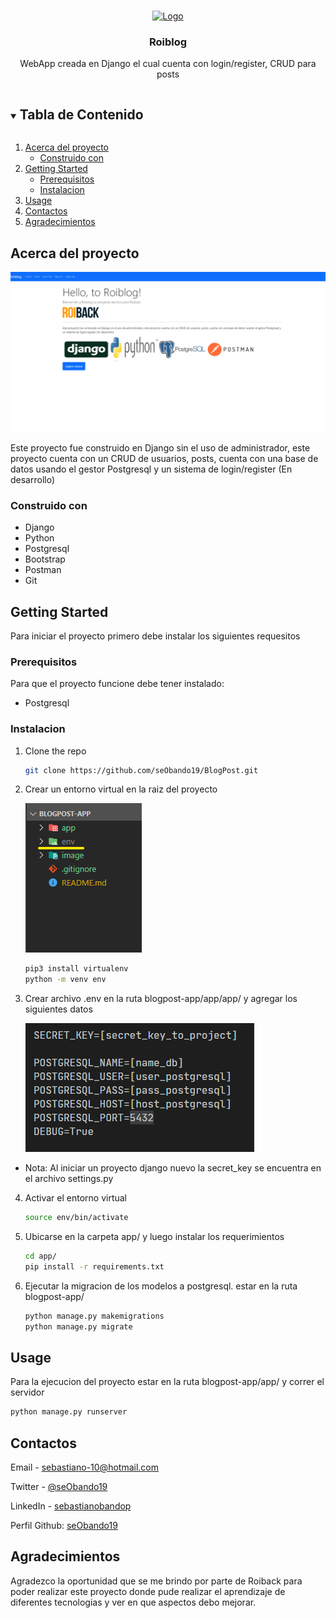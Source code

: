 <!--
*** Thanks for checking out the Best-README-Template. If you have a suggestion
*** that would make this better, please fork the repo and create a pull request
*** or simply open an issue with the tag "enhancement".
*** Thanks again! Now go create something AMAZING! :D
***
***
***
*** To avoid retyping too much info. Do a search and replace for the following:
*** github_username, repo_name, twitter_handle, email, project_title, project_description
-->



<!-- PROJECT SHIELDS -->
<!--
*** I'm using markdown "reference style" links for readability.
*** Reference links are enclosed in brackets [ ] instead of parentheses ( ).
*** See the bottom of this document for the declaration of the reference variables
*** for contributors-url, forks-url, etc. This is an optional, concise syntax you may use.
*** https://www.markdownguide.org/basic-syntax/#reference-style-links
-->
<!-- [![Contributors][contributors-shield]][contributors-url]
[![Forks][forks-shield]][forks-url]
[![Stargazers][stars-shield]][stars-url]
[![Issues][issues-shield]][issues-url]
[![MIT License][license-shield]][license-url]
[![LinkedIn][linkedin-shield]][linkedin-url] -->



<!-- PROJECT LOGO -->
<br />
<p align="center">
  <a href="https://github.com/github_username/repo_name">
    <img src="https://github.com/othneildrew/Best-README-Template/raw/master/images/logo.png" alt="Logo" width="80" height="80">
  </a>

  <h3 align="center">Roiblog</h3>

  <p align="center">
    WebApp creada en Django el cual cuenta con login/register, CRUD para posts
  </p>
</p>



<!-- TABLA DE CONTENIDO -->
<details open="open">
  <summary><h2 style="display: inline-block">Tabla de Contenido</h2></summary>
  <ol>
    <li>
      <a href="#acerca-del-proyecto">Acerca del proyecto</a>
      <ul>
        <li><a href="#construido-con">Construido con</a></li>
      </ul>
    </li>
    <li>
      <a href="#getting-started">Getting Started</a>
      <ul>
        <li><a href="#prerequisitos">Prerequisitos</a></li>
        <li><a href="#instalacion">Instalacion</a></li>
      </ul>
    </li>
    <li><a href="#usage">Usage</a></li>
    <li><a href="#contactos">Contactos</a></li>
    <li><a href="#agradecimientos">Agradecimientos</a></li>
  </ol>
</details>



<!-- ABOUT THE PROJECT -->
## Acerca del proyecto

![Image Project](image/imagePrincipal.png "Image Project")

Este proyecto fue construido en Django sin el uso de administrador, este proyecto
cuenta con un CRUD de usuarios, posts, cuenta con una base de datos usando el gestor Postgresql
y un sistema de login/register (En desarrollo)



### Construido con

* Django
* Python
* Postgresql
* Bootstrap
* Postman
* Git



<!-- GETTING STARTED -->
## Getting Started

Para iniciar el proyecto primero debe instalar los siguientes requesitos

### Prerequisitos

Para que el proyecto funcione debe tener instalado:
* Postgresql


### Instalacion

1. Clone the repo
   ```sh
   git clone https://github.com/seObando19/BlogPost.git
   ```

2. Crear un entorno virtual en la raiz del proyecto

    ![Directorios](image/rutaEnv.png)
    ```sh
    pip3 install virtualenv
    python -m venv env
    ```

3. Crear archivo .env en la ruta blogpost-app/app/app/ y agregar los siguientes datos

    ![datosToFile](image/fileEnv.png)
* Nota: Al iniciar un proyecto django nuevo la secret_key se encuentra en el archivo settings.py

4. Activar el entorno virtual
    ```sh
    source env/bin/activate
    ```

5. Ubicarse en la carpeta app/ y luego instalar los requerimientos
    ```sh
    cd app/
    pip install -r requirements.txt
    ```

6. Ejecutar la migracion de los modelos a postgresql. estar en la ruta blogpost-app/
    ```sh
    python manage.py makemigrations
    python manage.py migrate
    ```

<!-- USAGE EXAMPLES -->
## Usage

Para la ejecucion del proyecto estar en la ruta blogpost-app/app/ y correr el servidor
```sh
python manage.py runserver
```


<!-- CONTACT -->
## Contactos

Email - [sebastiano-10@hotmail.com](mailto:sebastiano-10@hotmail.com)

Twitter - [@seObando19](https://twitter.com/seObando19)

LinkedIn - [sebastianobandop](https://www.linkedin.com/in/sebastianobandop/)

Perfil Github: [seObando19](https://github.com/seObando19)



<!-- ACKNOWLEDGEMENTS -->
## Agradecimientos
Agradezco la oportunidad que se me brindo por parte de Roiback para poder realizar este proyecto donde pude realizar el aprendizaje de diferentes tecnologias y ver en que aspectos debo mejorar.





<!-- MARKDOWN LINKS & IMAGES -->
<!-- https://www.markdownguide.org/basic-syntax/#reference-style-links -->
<!-- [contributors-shield]: https://img.shields.io/github/contributors/seObando19/repo.svg?style=for-the-badge
[contributors-url]: https://github.com/seObando19/repo/graphs/contributors
[forks-shield]: https://img.shields.io/github/forks/seObando19/repo.svg?style=for-the-badge
[forks-url]: https://github.com/seObando19/repo/network/members
[stars-shield]: https://img.shields.io/github/stars/seObando19/repo.svg?style=for-the-badge
[stars-url]: https://github.com/seObando19/repo/stargazers
[issues-shield]: https://img.shields.io/github/issues/seObando19/repo.svg?style=for-the-badge
[issues-url]: https://github.com/seObando19/repo/issues
[license-shield]: https://img.shields.io/github/license/seObando19/repo.svg?style=for-the-badge
[license-url]: https://github.com/seObando19/repo/blob/master/LICENSE.txt
[linkedin-shield]: https://img.shields.io/badge/-LinkedIn-black.svg?style=for-the-badge&logo=linkedin&colorB=555
[linkedin-url]: https://www.linkedin.com/in/sebastianobandop/ -->
